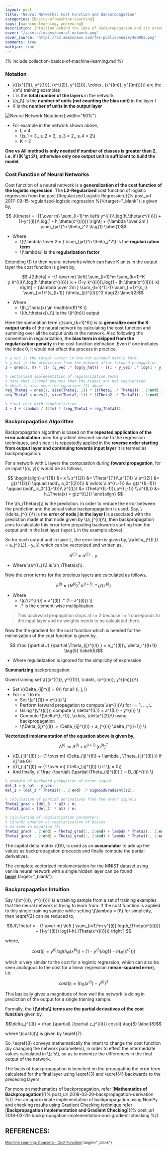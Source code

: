 ```yaml
---
layout: post
title: "Neural Networks: Cost Function and Backpropagation"
categories: [basics-of-machine-learning]
tags: [machine-learning, andrew-ng]
description: Intuition behind the idea of backpropagation and its extension to calculate cost function
cover: "/assets/images/neural-network.png"
cover_source: "https://s3.amazonaws.com/f6s-public/media/480903.png"
comments: true
mathjax: true
---
```


{% include collection-basics-of-machine-learning.md %}

### Notation
* \\({(x^{(1)}, y^{(1)}), (x^{(2)}, y^{(2)}), \cdots , (x^{(m)}, y^{(m)})}\\) are the \\(m\\) training examples
* L is the **total number of the layers** in the network
* \\(s_l\\) is the **number of units (not counting the bias unit)** in the layer l
* K is the **number of units in the output layer**

![Neural Network Notations](/assets/2017-10-03-neural-networks-cost-function-and-back-propagation/fig-1-neural-network-notations.png?raw=true){:width="50%"}

* For example in the network shown above, 
  * L = 4
  * \\(s_1 = 3,\, s_2 = 3,\, s_3 = 2,\, s_4 = 2\\)
  * K = 2

**One vs All method is only needed if number of classes is greater than 2, i.e. if \\(K \gt 2\\), otherwise only one output unit is sufficient to build the model.**

### Cost Function of Neural Networks
Cost function of a neural network is a **generalization of the cost function of the logistic regression**. The **L2-Regularized** cost function of logistic regression from the post [Regularized Logistic Regression]({% post_url 2017-09-15-regularized-logistic-regression %}){:target="_blank"}  is given by,

$$ J(\theta) = -{1 \over m} \sum_{i=1}^m \left( y^{(i)}\,log(h_\theta(x^{(i)})) + (1-y^{(i)})\,log(1 - h_\theta(x^{(i)})) \right) + {\lambda \over 2m } \sum_{j=1}^n \theta_j^2 \tag{1} \label{1}$$

* Where 
  * \\({\lambda \over 2m } \sum_{j=1}^n \theta_j^2\\) is the **regularization term**
  * \\(\lambda\\) is the **regularization factor**

Extending (1) to then neural networks which can have K units in the output layer the cost function is given by,

$$ J(\theta) = -{1 \over m} \left[ \sum_{i=1}^m \sum_{k=1}^K y_k^{(i)}\,log(h_\theta(x^{(i)}))_k + (1-y_k^{(i)})\,log(1 - (h_\theta(x^{(i)}))_k) \right] + {\lambda \over 2m } \sum_{l=1}^{L-1} \sum_{i=1}^{s_l} \sum_{j=1}^{s_{l+1}} (\theta_{ji}^{(l)})^2 \tag{2} \label{2}$$

* Where
  * \\(h_\Theta(x) \in \mathbb{R}^K \\)
  * \\((h_\theta(x))_i\\) is the \\(i^{th}\\) output

Here the summation term \\(\sum_{k=1}^K\\) is to **generalize over the K output units** of the neural network by calculating the cost function and summing over all the output units in the network. Also following the convention in regularization, the **bias term in skipped from the regularization penalty** in the cost function defination. Even if one includes the index 0, it would not effect the process in practice.

```matlab
% y_vec is the target vector in one-hot encoded matrix form
% y_hat is the prediction from the network after forward propagation
J = ones(1, m) * ((- (y_vec .* log(y_hat)) - ((1 - y_vec) .* log(1 - y_hat))) * ones(k, 1)) / m;

% vectorized implementation of regularization terms
% note that (2:end) ensures that the biases are not regularized
% which is also seen the equations (2) above
reg_Theta1 = ones(1, size(Theta1, 1)) * ((Theta1 .* Theta1)(:, 2:end) * ones(size(Theta1, 2)-1, 1));
reg_Theta2 = ones(1, size(Theta2, 1)) * ((Theta2 .* Theta2)(:, 2:end) * ones(size(Theta2, 2)-1, 1));

% final cost with regularization
J = J + (lambda / (2*m) * (reg_Theta1 + reg_Theta2));
```

### Backpropagation Algorithm
Backpropagation algorithm is based on the **repeated application of the error calculation** used for gradient descent similar to the regression techniques, and since it is repeatedly applied in the **reverse order starting from output layer and continuing towards input layer** it is termed as backpropagation.

For a network with L layers the computation during **foward propagation**, for an input \\((x, y)\\) would be as follows,

$$
  \begin{align}
    a^{(1)} &= x \\
    z^{(2)} &= \Theta^{(1)}\,a^{(1)} \\
    a^{(2)} &= g(z^{(2)}) \qquad (add\, a_0^{(2)})\\
    & \vdots \\
    a^{(L-1)} &= g(z^{(L-1)}) \qquad (add\, a_0^{(L-1)})\\
    z^{(L)} &= \Theta^{(L-1)}\,a^{(L-1)} \\
    a^{(L)} &= h_\Theta(x) = g(z^{(L)})
  \end{align}
$$

The \\(h_\Theta(x)\\) is the prediction. In order to reduce the error between the prediction and the actual value backpropagation is used. Say, \\(\delta_j^{(l)}\\) is the **error of node j in the layer l** is associated with the prediction made at that node given by \\(a_j^{(l)}\\), then backpropagation aims to calculate this error term propating backwards starting from the output unit in the last layer (layer L in the example above).

So for each output unit in layer L, the error term is given by, \\(\delta_j^{(L)} = a_j^{(L)} - y_j\\) which can be vectorized and written as, 

$$ \delta^{(L)} = a^{(L)} - y \tag{3} \label{3}$$

* Where \\(a^{(L)}\\) is \\(h_\Theta(x)\\).

Now the error terms for the previous layers are calculated as follows,

$$ \delta^{(l)} = (\Theta^{(l)})^T\,\delta^{(l+1)} .* g'(z^{(l)}) \tag{4} \label{4}$$

* Where 
  * \\(g'(z^{(l)}) = a^{(l)} .* (1 - a^{(l)}) \\)
  * .* is the element-wise multiplication.

> This backward propagation stops at l = 2 because l = 1 correponds to the input layer and no weights needs to be calculated there.

Now the the gradient for the cost function which is needed for the minimization of the cost function is given by,

$$ \frac {\partial J} {\partial \Theta_{ij}^{(l)} } = a_j^{(l)}\, \delta_i^{(l+1)}  \tag{5} \label{5}$$

* Where regularization is ignored for the simplicity of expression.

**Summarizing** backpropagation:

Given training set \\({(x^{(1)}, y^{(1)}), \cdots, (x^{(m)}, y^{(m)})}\\)

* Set \\(\Delta_{ij}^{l} = 0\\) for all (i, j, l)
* For i = 1 to m:
  * Set \\(a^{(1)} = x^{(i)} \\)
  * Perform forward propagation to compute \\(a^{(l)}\\) for l = 1, ..., L
  * Using \\(y^{(i)}\\) compute \\( \delta^{(L)} = a^{(L)} - y^{(i)} \\)
  * Compute \\(\delta^{(L-1)}, \cdots, \delta^{(2)}\\) using backpropagation
  * \\(\Delta\_{ij}^{(l)} := \Delta\_{ij}^{(l)} + a_j^{(l)} \delta_i^{(l+1)} \\)

**Vectorized implementation of the equation above is given by,** 

$$\Delta^{(l)} := \Delta^{(l)} + \delta^{(l+1)}\,(a^{(l)})^T \tag{6} \label{6}$$ 

* \\(D_{ij}^{(l)} := {1 \over m} \Delta\_{ij}^{(l)} + \lambda \, \Theta\_{ij}^{(l)} \\) if \\(j \ne 0\\)
* \\(D_{ij}^{(l)} := {1 \over m} \Delta\_{ij}^{(l)} \\) if \\(j = 0\\)
* And finally, \\( \frac {\partial} {\partial \Theta_{ij}^{(l)} } = D\_{ij}^{(l)} \\)

```matlab
% example of backward propgation of error signal
del_3 = y_hat - y_vec;
del_2 = (del_3 * Theta2)(:, 2:end) .* sigmoidGradient(z2);

% calculation of partial derivatives from the error signals
Theta2_grad = (del_3' * a2) / m;
Theta1_grad = (del_2' * a1) / m;

% calculation of regularization parameters
% (2:end) ensures no regularization of biases
% as seen in equation (6)
Theta2_grad(:, 2:end) = Theta2_grad(:, 2:end) + lambda * Theta2(:, 2:end) / m;
Theta1_grad(:, 2:end) = Theta1_grad(:, 2:end) + lambda * Theta1(:, 2:end) / m;
```

The capital delta matrix \\(D\\), is used as an **accumulator** to add up the values as backpropagation proceeds and finally compute the partial derivatives.

The complete vectorized implementation for the MNIST dataset using vanilla neural network with a single hidden layer can be found [**here**](https://github.com/shams-sam/CourseraMachineLearningAndrewNg/tree/master/Assignments/machine-learning-ex4){:target="_blank"}.

### Backpropagation Intuition

Say \\((x^{(i)}, y^{(i)})\\) is a training sample from a set of training examples that the neural network is trying to learn from. If the cost function is applied to this single training sample while setting \\(\lambda = 0\\) for simplicity, then \eqref{2} can be reduced to,

$$J(\Theta) = - {1 \over m} \left [  \sum_{i=1}^m y^{(i)} log(h_\Theta(x^{(i)})) + (1-y^{(i)}) log(1-h(_\Theta(x^{(i)}))) \right ] $$

where,

$$cost(i) = y^{(i)} log(h_\Theta(x^{(i)})) + (1-y^{(i)}) log(1-h(_\Theta(x^{(i)}))) \tag{7} \label{7}$$

which is very similar to the cost for a logistic regression, which can also be seen analogous to the cost for a linear regression (**mean-squared error**), i.e.

$$cost(i) \approx (h_\Theta(x^{(i)}) - y^{(i)})^2$$

This basically gives a magnitude of how well the network is doing in prediction of the output for a single training sample.

Formally, the **\\(\delta\\) terms are the partial derivatives of the cost function** given by,

$$\delta_j^{(l)} = \frac {\partial} {\partial z_j^{(l)}} cost(i) \tag{8} \label{8}$$

where \\(cost(i)\\) is given by \eqref{7}.

So, \eqref{8} conveys mathematically the intent to change the cost function (by changing the network parameters), in order to effect the intermediate values calculated in \\(z's\\), so as to minimize the differences in the final output of the network.

The basis of backpropagation is benched on the propagating the error term calculated for the final layer using \eqref{3} and \eqref{4} backwards to the preceding layers.

For more on mathematics of backpropagation, refer [**Mathematics of Backpropagation**]({% post_url 2018-03-20-backpropagation-derivation %}). For an approximate implementation of backpropagation using NumPy and checking results using Gradient Checking technique refer [**Backpropagation Implementation and Gradient Checking**]({% post_url 2018-03-29-backpropagation-implementation-and-gradient-checking %}).


## REFERENCES:

<small>[Machine Learning: Coursera - Cost Function](https://www.coursera.org/learn/machine-learning/lecture/na28E/cost-function){:target="_blank"}</small>